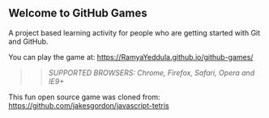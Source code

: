 ## Welcome to GitHub Games

A project based learning activity for people who are getting started with Git and GitHub.

You can play the game at: https://RamyaYeddula.github.io/github-games/

>> _*SUPPORTED BROWSERS*: Chrome, Firefox, Safari, Opera and IE9+_

This fun open source game was cloned from: https://github.com/jakesgordon/javascript-tetris
